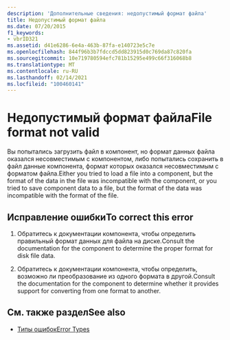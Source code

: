 ```yaml
---
description: 'Дополнительные сведения: недопустимый формат файла'
title: Недопустимый формат файла
ms.date: 07/20/2015
f1_keywords:
- vbrID321
ms.assetid: d41e6286-6e4a-463b-87fa-e140723e5c7e
ms.openlocfilehash: 844f96b3b7fdccd5dd823915d0c769da87c820fa
ms.sourcegitcommit: 10e719780594efc781b15295e499c66f316068b8
ms.translationtype: MT
ms.contentlocale: ru-RU
ms.lasthandoff: 02/14/2021
ms.locfileid: "100460141"
---
```

# <a name="file-format-not-valid"></a><span data-ttu-id="a5bc9-103">Недопустимый формат файла</span><span class="sxs-lookup"><span data-stu-id="a5bc9-103">File format not valid</span></span>

<span data-ttu-id="a5bc9-104">Вы попытались загрузить файл в компонент, но формат данных файла оказался несовместимым с компонентом, либо попытались сохранить в файл данные компонента, формат которых оказался несовместимым с форматом файла.</span><span class="sxs-lookup"><span data-stu-id="a5bc9-104">Either you tried to load a file into a component, but the format of the data in the file was incompatible with the component, or you tried to save component data to a file, but the format of the data was incompatible with the format of the file.</span></span>  
  
## <a name="to-correct-this-error"></a><span data-ttu-id="a5bc9-105">Исправление ошибки</span><span class="sxs-lookup"><span data-stu-id="a5bc9-105">To correct this error</span></span>  
  
1. <span data-ttu-id="a5bc9-106">Обратитесь к документации компонента, чтобы определить правильный формат данных для файла на диске.</span><span class="sxs-lookup"><span data-stu-id="a5bc9-106">Consult the documentation for the component to determine the proper format for disk file data.</span></span>  
  
2. <span data-ttu-id="a5bc9-107">Обратитесь к документации компонента, чтобы определить, возможно ли преобразование из одного формата в другой.</span><span class="sxs-lookup"><span data-stu-id="a5bc9-107">Consult the documentation for the component to determine whether it provides support for converting from one format to another.</span></span>  
  
## <a name="see-also"></a><span data-ttu-id="a5bc9-108">См. также раздел</span><span class="sxs-lookup"><span data-stu-id="a5bc9-108">See also</span></span>

- [<span data-ttu-id="a5bc9-109">Типы ошибок</span><span class="sxs-lookup"><span data-stu-id="a5bc9-109">Error Types</span></span>](../programming-guide/language-features/error-types.md)
